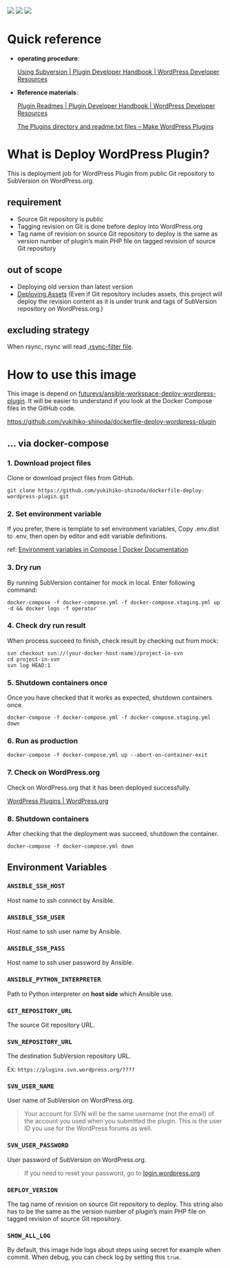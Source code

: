 ![](https://img.shields.io/docker/cloud/automated/futureys/deploy-wordpress-plugin.svg)
![](https://img.shields.io/docker/cloud/build/futureys/deploy-wordpress-plugin.svg)
![](https://images.microbadger.com/badges/image/futureys/deploy-wordpress-plugin.svg)

# Quick reference

- **operating procedure**:

  [Using Subversion | Plugin Developer Handbook | WordPress Developer Resources](https://developer.wordpress.org/plugins/wordpress-org/how-to-use-subversion/)

- **Reference materials**:

  [Plugin Readmes | Plugin Developer Handbook | WordPress Developer Resources](https://developer.wordpress.org/plugins/wordpress-org/how-your-readme-txt-works/#how-the-readme-is-parsed)

  [The Plugins directory and readme.txt files – Make WordPress Plugins](https://make.wordpress.org/plugins/2012/06/09/the-plugins-directory-and-readme-txt-files/)

# What is Deploy WordPress Plugin?

This is deployment job for WordPress Plugin
from public Git repository to SubVersion on WordPress.org.

## requirement

- Source Git repository is public
- Tagging revision on Git is done before deploy into WordPress.org
- Tag name of revision on source Git repository to deploy is the same as version number of plugin’s main PHP file on tagged revision of source Git repository

## out of scope

- Deploying old version than latest version
- [Deploying Assets](https://developer.wordpress.org/plugins/wordpress-org/plugin-assets/)
  (Even if Git repository includes assets, this project will deploy
   the revision content as it is under trunk and tags
   of SubVersion repository on WordPress.org.)

## excluding strategy

When rsync, rsync will read [.rsync-filter file](https://github.com/yukihiko-shinoda/dockerfile-deploy-wordpress-plugin/blob/master/runner/project/roles/deploy-wordpress-plugin/templates/.rsync-filter.j2).

# How to use this image

This image is depend on [futureys/ansible-workspace-deploy-wordpress-plugin](https://hub.docker.com/r/futureys/ansible-workspace-deploy-wordpress-plugin).
It will be easier to understand
if you look at the Docker Compose files in the GitHub code.

https://github.com/yukihiko-shinoda/dockerfile-deploy-wordpress-plugin

## ... via docker-compose

### 1. Download project files

Clone or download project files from GitHub.

```shell script
git clone https://github.com/yukihiko-shinoda/dockerfile-deploy-wordpress-plugin.git
```

### 2. Set environment variable

If you prefer, there is template to set environment variables,
Copy .env.dist to .env, then open by editor and edit variable definitions.

ref: [Environment variables in Compose | Docker Documentation](https://docs.docker.com/compose/environment-variables/#the-env-file)

### 3. Dry run

By running SubVersion container for mock in local.
Enter following command:

```shell script
docker-compose -f docker-compose.yml -f docker-compose.staging.yml up -d && docker logs -f operator
```

### 4. Check dry run result
 
When process succeed to finish, check result by checking out from mock:

```shell script
svn checkout svn://(your-docker-host-name)/project-in-svn
cd project-in-svn
svn log HEAD:1
```

### 5. Shutdown containers once

Once you have checked that it works as expected, shutdown containers once.

```shell script
docker-compose -f docker-compose.yml -f docker-compose.staging.yml down
```

### 6. Run as production

```shell script
docker-compose -f docker-compose.yml up --abort-on-container-exit
```

### 7. Check on WordPress.org

Check on WordPress.org that it has been deployed successfully.

[WordPress Plugins | WordPress.org](https://wordpress.org/plugins/)

### 8. Shutdown containers

After checking that the deployment was succeed, shutdown the container.

```shell script
docker-compose -f docker-compose.yml down
```

## Environment Variables

### ```ANSIBLE_SSH_HOST```

Host name to ssh connect by Ansible.

### ```ANSIBLE_SSH_USER```

Host name to ssh user name by Ansible.

### ```ANSIBLE_SSH_PASS```

Host name to ssh user password by Ansible.

### ```ANSIBLE_PYTHON_INTERPRETER```

Path to Python interpreter on **host side** which Ansible use.

### ```GIT_REPOSITORY_URL```

The source Git repository URL.

### ```SVN_REPOSITORY_URL```

The destination SubVersion repository URL.

Ex: ```https://plugins.svn.wordpress.org/????```

### ```SVN_USER_NAME```

User name of SubVersion on WordPress.org.

> Your account for SVN will be the same username (not the email) of
> the account you used when you submitted the plugin. 
> This is the user ID you use for the WordPress forums as well. 

### ```SVN_USER_PASSWORD```

User password of SubVersion on WordPress.org.

> If you need to reset your password, go to [login.wordpress.org](https://login.wordpress.org/)

### ```DEPLOY_VERSION```

The tag name of revision on source Git repository to deploy.
This string also has to be the same as the version number of
plugin’s main PHP file on tagged revision of source Git repository.

### ```SHOW_ALL_LOG```

By default, this image hide logs about steps using secret for example when commit.
When debug, you can check log by setting this ```true```.
